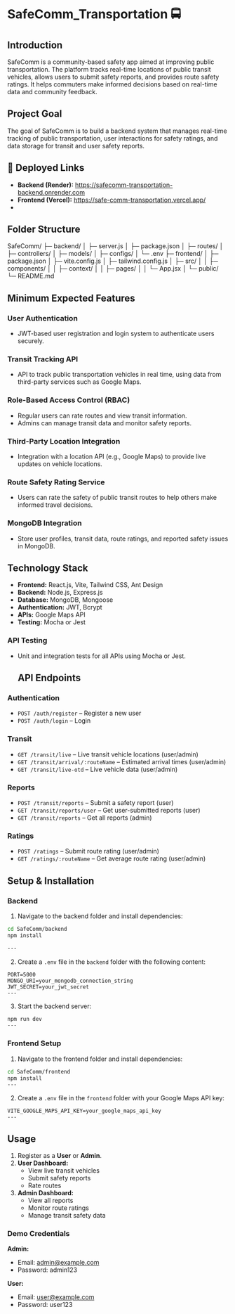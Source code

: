 # SafeComm_Transportation 🚍

## Introduction
SafeComm is a community-based safety app aimed at improving public transportation. The platform tracks real-time locations of public transit vehicles, allows users to submit safety reports, and provides route safety ratings. It helps commuters make informed decisions based on real-time data and community feedback.

## Project Goal
The goal of SafeComm is to build a backend system that manages real-time tracking of public transportation, user interactions for safety ratings, and data storage for transit and user safety reports.

## 🔗 Deployed Links

- **Backend (Render):** https://safecomm-transportation-backend.onrender.com
- **Frontend (Vercel):** https://safe-comm-transportation.vercel.app/
- 
## Folder Structure
SafeComm/
├─ backend/
│  ├─ server.js
│  ├─ package.json
│  ├─ routes/
│  ├─ controllers/
│  ├─ models/
│  ├─ configs/
│  └─ .env
├─ frontend/
│  ├─ package.json
│  ├─ vite.config.js
│  ├─ tailwind.config.js
│  ├─ src/
│  │  ├─ components/
│  │  ├─ context/
│  │  ├─ pages/
│  │  └─ App.jsx
│  └─ public/
└─ README.md

## Minimum Expected Features

### User Authentication
- JWT-based user registration and login system to authenticate users securely.

### Transit Tracking API
- API to track public transportation vehicles in real time, using data from third-party services such as Google Maps.

### Role-Based Access Control (RBAC)
- Regular users can rate routes and view transit information.
- Admins can manage transit data and monitor safety reports.

### Third-Party Location Integration
- Integration with a location API (e.g., Google Maps) to provide live updates on vehicle locations.

### Route Safety Rating Service
- Users can rate the safety of public transit routes to help others make informed travel decisions.

### MongoDB Integration
- Store user profiles, transit data, route ratings, and reported safety issues in MongoDB.

## Technology Stack

- **Frontend:** React.js, Vite, Tailwind CSS, Ant Design
- **Backend:** Node.js, Express.js
- **Database:** MongoDB, Mongoose
- **Authentication:** JWT, Bcrypt
- **APIs:** Google Maps API
- **Testing:** Mocha or Jest


### API Testing
- Unit and integration tests for all APIs using Mocha or Jest.

  ## API Endpoints

### Authentication
- `POST /auth/register` – Register a new user
- `POST /auth/login` – Login

### Transit
- `GET /transit/live` – Live transit vehicle locations (user/admin)
- `GET /transit/arrival/:routeName` – Estimated arrival times (user/admin)
- `GET /transit/live-otd` – Live vehicle data (user/admin)

### Reports
- `POST /transit/reports` – Submit a safety report (user)
- `GET /transit/reports/user` – Get user-submitted reports (user)
- `GET /transit/reports` – Get all reports (admin)

### Ratings
- `POST /ratings` – Submit route rating (user/admin)
- `GET /ratings/:routeName` – Get average route rating (user/admin)

## Setup & Installation

### Backend

1. Navigate to the backend folder and install dependencies:
```bash
cd SafeComm/backend
npm install 

---
```
2. Create a `.env` file in the `backend` folder with the following content:
```env
PORT=5000
MONGO_URI=your_mongodb_connection_string
JWT_SECRET=your_jwt_secret
---

```
3. Start the backend server:
```bash
npm run dev
---
```
### Frontend Setup


1. Navigate to the frontend folder and install dependencies:
```bash
cd SafeComm/frontend
npm install
---
```
2. Create a `.env` file in the `frontend` folder with your Google Maps API key:
```env
VITE_GOOGLE_MAPS_API_KEY=your_google_maps_api_key
---
```
## Usage

1. Register as a **User** or **Admin**.
2. **User Dashboard:**  
   - View live transit vehicles  
   - Submit safety reports  
   - Rate routes
3. **Admin Dashboard:**  
   - View all reports  
   - Monitor route ratings  
   - Manage transit safety data

### Demo Credentials

**Admin:**  
- Email: admin@example.com  
- Password: admin123

**User:**  
- Email: user@example.com  
- Password: user123
